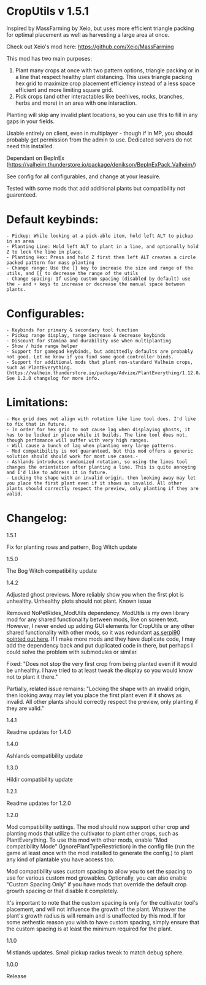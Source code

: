 # CropUtils v 1.5.1

Inspired by MassFarming by Xeio, but uses more efficient triangle packing for optimal placement as well as harvesting a large area at once.

Check out Xeio's mod here: https://github.com/Xeio/MassFarming

This mod has two main purposes:
1) Plant many crops at once with two pattern options, triangle packing or in a line that respect healthy plant distancing.
This uses triangle packing hex grid to maximize crop placement efficiency instead of a less space efficient and more limiting square grid.
2) Pick crops (and other interactables like beehives, rocks, branches, herbs and more) in an area with one interaction.

Planting will skip any invalid plant locations, so you can use this to fill in any gaps in your fields.

Usable entirely on client, even in multiplayer - though if in MP, you should probably get permission from the admin to use.
Dedicated servers do not need this installed.

Dependant on BepInEx (https://valheim.thunderstore.io/package/denikson/BepInExPack_Valheim/)

See config for all configurables, and change at your leasuire. 

Tested with some mods that add additional plants but compatibility not guarenteed.

# Default keybinds:

	- Pickup: While looking at a pick-able item, hold left ALT to pickup in an area 
	- Planting Line: Hold left ALT to plant in a line, and optionally hold Z to lock the line in place.
	- Planting Hex: Press and hold Z first then left ALT creates a circle packed pattern for mass planting
	- Change range: Use the ]} key to increase the size and range of the utils, and [{ to decrease the range of the utils
	- Change spacing: If using custom spacing (disabled by default) use the - and + keys to increase or decrease the manual space between plants.

# Configurables:

	- Keybinds for primary & secondary tool function
	- Pickup range display, range increase & decrease keybinds
	- Discount for stamina and durability use when multiplanting
	- Show / hide range helper
	- Support for gamepad keybinds, but admittedly defaults are probably not good. Let me know if you find some good controller binds.
	- Support for additional mods that plant non-standard Valheim crops, such as PlantEverything. (https://valheim.thunderstore.io/package/Advize/PlantEverything/1.12.0/) See 1.2.0 changelog for more info.

# Limitations:

	- Hex grid does not align with rotation like line tool does. I'd like to fix that in future.
	- In order for hex grid to not cause lag when displaying ghosts, it has to be locked in place while it builds. The line tool does not, though perfomance will suffer with very high ranges.
	- Will cause a bunch of lag when planting very large patterns.
	- Mod compatibility is not guaranteed, but this mod offers a generic solution should should work for most use cases.-
	- Ashlands introduces randomized rotation, so using the lines tool changes the orientation after planting a line. This is quite annoying and I'd like to address it in future.
	- Locking the shape with an invalid origin, then looking away may let you place the first plant even if it shows as invalid. All other plants should correctly respect the preview, only planting if they are valid.

# Changelog:

1.5.1

Fix for planting rows and pattern, Bog Witch update

1.5.0

The Bog Witch compatibility update

1.4.2

Adjusted ghost previews. More reliably show you when the first plot is unhealthy. Unhealthy plots should not plant. Known issue 

Removed NoPetRides_ModUtils dependency. ModUtils is my own library mod for any shared functionality between mods, like on screen text. However, I never ended up adding GUI elements for CropUtils or any other shared functionality with other mods, so it was redundant [as serpi90 pointed out here](https://github.com/nopetrides/modding/issues/7). If I make more mods and they have duplicate code, I may add the dependency back and put duplicated code in there, but perhaps I could solve the problem with submodules or similar.

Fixed:
	"Does not stop the very first crop from being planted even if it would be unhealthy. I have tried to at least tweak the display so you would know not to plant it there."

Partially, related issue remains:
	"Locking the shape with an invalid origin, then looking away may let you place the first plant even if it shows as invalid. All other plants should correctly respect the preview, only planting if they are valid."

1.4.1

Readme updates for 1.4.0

1.4.0

Ashlands compatibility update

1.3.0

Hildir compatibility update

1.2.1

Readme updates for 1.2.0

1.2.0

Mod compatibility settings.
The mod should now support other crop and planting mods that utilize the cultivator to plant other crops, such as PlantEverything.
To use this mod with other mods, enable "Mod compatibility Mode" (IgnorePlantTypeRestriction) in the config file (run the game at least once with the mod installed to generate the config.) to plant any kind of plantable you have access too.

Mod compatibility uses custom spacing to allow you to set the spacing to use for various custom mod growables.
Optionally, you can also enable "Custom Spacing Only" if you have mods that override the default crop growth spacing or that disable it completely.

It's important to note that the custom spacing is only for the cultivator tool's placement, and will not influence the growth of the plant. Whatever the plant's growth radius is will remain and is unaffected by this mod. If for some aethestic reason you wish to have custom spacing, simply ensure that the custom spacing is at least the minimum required for the plant.

1.1.0

Mistlands updates. Small pickup radius tweak to match debug sphere.

1.0.0

Release
